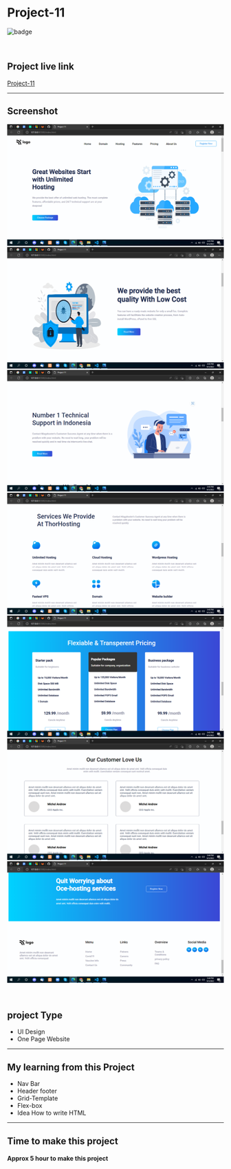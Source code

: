 # Project-11


![badge](https://img.shields.io/badge/Technologies-HTML/CSS-green)

<br>

## Project live link
[Project-11](# "Not yet")

<hr>

## Screenshot
![](./screen-shots/01.png)
![](./screen-shots/02.png)
![](./screen-shots/03.png)
![](./screen-shots/04.png)
![](./screen-shots/05.png)
![](./screen-shots/06.png)
![](./screen-shots/07.png)

<br>

## project Type
- UI Design
- One Page Website

<hr>

## My learning from this Project
- Nav Bar
- Header footer
- Grid-Template
- Flex-box
- Idea How to write HTML

<hr>

## Time to make this project
#### Approx 5 hour to make this project
